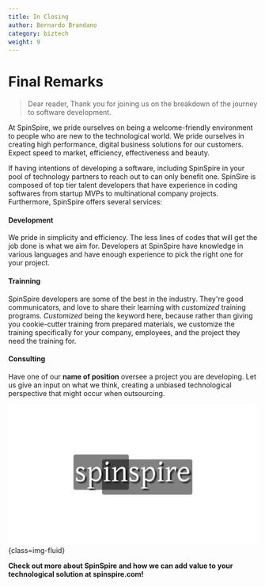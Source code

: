 ```yaml
---
title: In Closing
author: Bernardo Brandano
category: biztech
weight: 9
---
```

# Final Remarks
>Dear reader,
>Thank you for joining us on the breakdown of the journey to software development.

At SpinSpire, we pride ourselves on being a welcome-friendly environment to people who are new to the technological world. We pride ourselves in creating high performance, digital business solutions for our customers. Expect speed to market, efficiency, effectiveness and beauty.

If having intentions of developing a software, including SpinSpire in your pool of technology partners to reach out to can only benefit one. SpinSire is composed of top tier talent developers that have experience in coding softwares from startup MVPs to multinational company projects. Furthermore, SpinSpire offers several services:
#### Development
We pride in simplicity and efficiency. The less lines of codes that will get the job done is what we aim for. Developers at SpinSpire have knowledge in various languages and have enough experience to pick the right one for your project.
#### Trainning
SpinSpire developers are some of the best in the industry. They're good communicators, and love to share their learning with _customized_ training programs. _Customized_ being the keyword here, because rather than giving you cookie-cutter training from prepared materials, we customize the training specifically for your company, employees, and the project they need the training for.
#### Consulting
Have one of our **name of position** oversee a project you are developing. Let us give an input on what we think, creating a unbiased technological perspective that might occur when outsourcing.

![Image 10: Logo](images/picture10.png){class=img-fluid}

**Check out more about SpinSpire and how we can add value to your technological solution at spinspire.com!**

